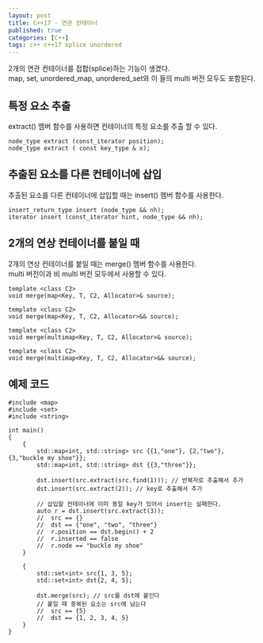 ```yaml
---
layout: post
title: C++17 - 연관 컨테이너
published: true
categories: [C++]
tags: c++ c++17 splice unordered
---
```

2개의 연관 컨테이너를 접합(splice)하는 기능이 생겼다.  
map, set, unordered_map, unordered_set와 이 들의 multi 버전 모두도 포함된다.  
  
  
## 특정 요소 추출
extract() 멤버 함수를 사용하면 컨테이너의 특정 요소를 추출 할 수 있다.  
  
```
node_type extract (const_iterator position);
node_type extract ( const key_type & x);
```
  
  
## 추출된 요소를 다른 컨테이너에 삽입
추출된 요소를 다른 컨테이너에 삽입할 때는 insert() 멤버 함수를 사용한다.  
  
```
insert_return_type insert (node_type && nh);
iterator insert (const_iterator hint, node_type && nh);
```
  
  
## 2개의 연상 컨테이너를 붙일 때  
2개의 연상 컨테이너를 붙일 때는 merge() 멤버 함수를 사용한다.  
multi 버전이과 비 multi 버전 모두에서 사용할 수 있다.  
  
```
template <class C2>
void merge(map<Key, T, C2, Allocator>& source);

template <class C2>
void merge(map<Key, T, C2, Allocator>&& source);

template <class C2>
void merge(multimap<Key, T, C2, Allocator>& source);

template <class C2>
void merge(multimap<Key, T, C2, Allocator>&& source);
```
  
  
  
## 예제 코드 
  
```
#include <map>
#include <set>
#include <string>

int main()
{
    {
        std::map<int, std::string> src {{1,"one"}, {2,"two"}, {3,"buckle my shoe"}};
        std::map<int, std::string> dst {{3,"three"}};

        dst.insert(src.extract(src.find(1))); // 반복자로 추출해서 추가
        dst.insert(src.extract(2)); // key로 추출해서 추가

        // 삽입할 컨테이너에 이미 동일 key가 있어서 insert는 실패한다.
        auto r = dst.insert(src.extract(3));
        //  src == {}
        //  dst == {"one", "two", "three"}
        //  r.position == dst.begin() + 2
        //  r.inserted == false
        //  r.node == "buckle my shoe"
    }
    
    {
        std::set<int> src{1, 3, 5};
        std::set<int> dst{2, 4, 5};

        dst.merge(src); // src를 dst에 붙인다
        // 붙일 때 중복된 요소는 src에 남는다
        //  src == {5}
        //  dst == {1, 2, 3, 4, 5}
    }
}
```
  
  